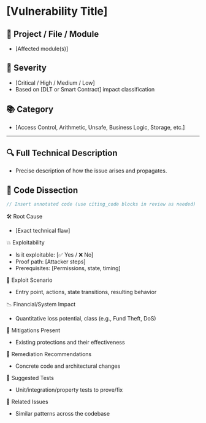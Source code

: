 # [Vulnerability Title]

## 📌 Project / File / Module
- [Affected module(s)]

## 🧭 Severity
- [Critical / High / Medium / Low]
- Based on [DLT or Smart Contract] impact classification

## 📚 Category
- [Access Control, Arithmetic, Unsafe, Business Logic, Storage, etc.]

---

## 🔍 Full Technical Description
- Precise description of how the issue arises and propagates.

## 🧵 Code Dissection
```rust
// Insert annotated code (use citing_code blocks in review as needed)
```

🛠️ Root Cause
- [Exact technical flaw]

💥 Exploitability
- Is it exploitable: [✅ Yes / ❌ No]
- Proof path: [Attacker steps]
- Prerequisites: [Permissions, state, timing]

🎯 Exploit Scenario
- Entry point, actions, state transitions, resulting behavior

📉 Financial/System Impact
- Quantitative loss potential, class (e.g., Fund Theft, DoS)

🧰 Mitigations Present
- Existing protections and their effectiveness

🧬 Remediation Recommendations
- Concrete code and architectural changes

🧪 Suggested Tests
- Unit/integration/property tests to prove/fix

🔄 Related Issues
- Similar patterns across the codebase